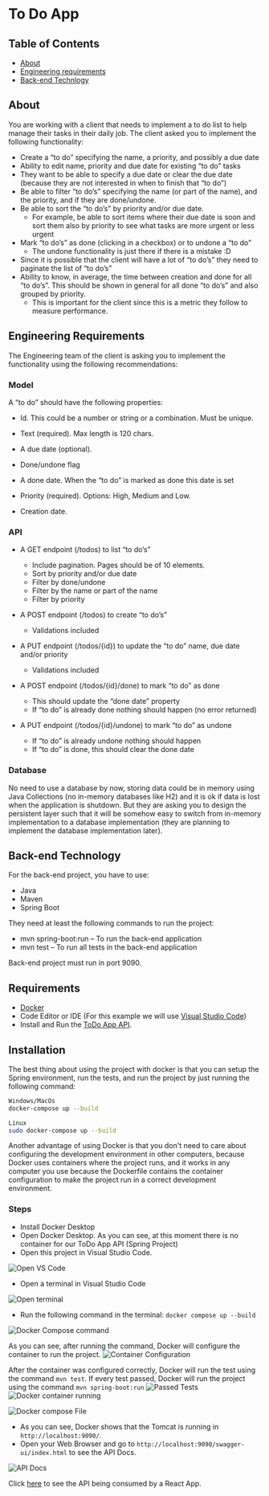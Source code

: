 # To Do App

## Table of Contents

- [About](#about)
- [Engineering requirements](#requirements)
- [Back-end Technlogy](#technology)


## About <a name="about"></a>

You are working with a client that needs to implement a to do list to help manage their tasks in their daily job. The client asked you to implement the following functionality: 

- Create a “to do” specifying the name, a priority, and possibly a due date 
- Ability to edit name, priority and due date for existing “to do” tasks 
- They want to be able to specify a due date or clear the due date (because they are not interested in when to finish that “to do”) 
- Be able to filter “to do’s” specifying the name (or part of the name), and the priority, and if they are done/undone. 
- Be able to sort the “to do’s” by priority and/or due date.   
    - For example, be able to sort items where their due date is soon and sort them also by priority to see what tasks are more urgent or less urgent 
- Mark “to do’s” as done (clicking in a checkbox) or to undone a “to do” 
    - The undone functionality is just there if there is a mistake :D 
- Since it is possible that the client will have a lot of “to do’s” they need to paginate the list of “to do’s” 
- Ability to know, in average, the time between creation and done for all “to do’s”. This should be shown in general for all done “to do’s” and also grouped by priority. 
    - This is important for the client since this is a metric they follow to measure performance. 

## Engineering Requirements <a name="requirements"></a>

The Engineering team of the client is asking you to implement the functionality using the following recommendations: 

### Model 

A “to do” should have the following properties: 

- Id. This could be a number or string or a combination. Must be unique. 

- Text (required). Max length is 120 chars. 

- A due date (optional). 

- Done/undone flag 

- A done date. When the “to do” is marked as done this date is set 

- Priority (required). Options: High, Medium and Low. 

- Creation date. 

### API 

- A GET endpoint (/todos) to list “to do’s” 
    - Include pagination. Pages should be of 10 elements. 
    - Sort by priority and/or due date 
    - Filter by done/undone 
    - Filter by the name or part of the name 
    - Filter by priority 

- A POST endpoint (/todos) to create “to do’s” 
    - Validations included 
- A PUT endpoint (/todos/{id}) to update the “to do” name, due date and/or priority 
    - Validations included 

- A POST endpoint (/todos/{id}/done) to mark “to do” as done 
    - This should update the “done date” property 
    - If “to do” is already done nothing should happen (no error returned) 

- A PUT endpoint (/todos/{id}/undone) to mark “to do” as undone 
    - If “to do” is already undone nothing should happen 
    - If “to do” is done, this should clear the done date 

### Database 
No need to use a database by now, storing data could be in memory using Java Collections (no in-memory databases like H2) and it is ok if data is lost when the application is shutdown. But they are asking you to design the persistent layer such that it will be somehow easy to switch from in-memory implementation to a database implementation (they are planning to implement the database implementation later).


## Back-end Technology <a name="tecnnology"></a>
For the back-end project, you have to use: 
- Java 
- Maven  
- Spring Boot 

They need at least the following commands to run the project: 

- mvn spring-boot:run – To run the back-end application 
- mvn test – To run all tests in the back-end application 

Back-end project must run in port 9090. 

## Requirements
- [Docker](https://www.docker.com/)
- Code Editor or IDE (For this example we will use [Visual Studio Code](https://code.visualstudio.com/))
- Install and Run the [ToDo App  API](https://github.com/EdgarRamirezFuentes/ToDo-App-API).


## Installation

The best thing about using the project with docker is that you can setup the Spring environment, run the tests, and run the project by
just running the following command:

```bash
Windows/MacOs
docker-compose up --build

Linux
sudo docker-compose up --build
```

Another advantage of using Docker is that you don't need to care about configuring the development environment in other computers, because Docker uses containers where the project runs, and it works in any computer you use because the Dockerfile contains the container configuration to make the project run in a correct development environment.

### Steps

- Install Docker Desktop 
- Open Docker Desktop. As you can see, at this moment there is no container for our ToDo App API (Spring Project)
- Open this project in Visual Studio Code.

![Open VS Code](./assets/open-vs.png)

- Open a terminal in Visual Studio Code

![Open terminal](./assets/open-terminal.png)

- Run the following command in the terminal: ```docker compose up --build```

![Docker Compose command](./assets/terminal-command.png)

As you can see, after running the command, Docker will configure the container to run the project.
![Container Configuration](./assets/run-command.png)

After the container was configured correctly, Docker will run the test using the command ```mvn test```. If every test passed, Docker will run the project using the command ```mvn spring-boot:run```
![Passed Tests](./assets/passed-tests.png)
![Docker container running](./assets/container-running.png)

![Docker compose File](./assets/docker-compose-file.png)

- As you can see, Docker shows that the Tomcat is running in ```http://localhost:9090/```.
- Open your Web Browser and go to ```http://localhost:9090/swagger-ui/index.html``` to see the API Docs.

![API Docs](./assets/API-docs.png)


Click [here](https://youtu.be/Wu-HqB15H1o) to see the API being consumed by a React App.
